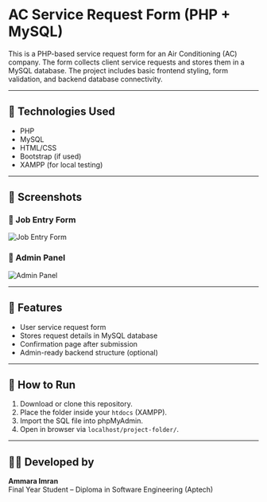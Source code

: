 # AC Service Request Form (PHP + MySQL)

This is a PHP-based service request form for an Air Conditioning (AC) company. The form collects client service requests and stores them in a MySQL database. The project includes basic frontend styling, form validation, and backend database connectivity.

---

## 🔧 Technologies Used

- PHP
- MySQL
- HTML/CSS
- Bootstrap (if used)
- XAMPP (for local testing)

---

## 📸 Screenshots

### 📝 Job Entry Form  
![Job Entry Form](screenshots/jobentryform.png)

### 🔧 Admin Panel  
![Admin Panel](screenshots/adminpanel.png)


---

## 📁 Features

- User service request form
- Stores request details in MySQL database
- Confirmation page after submission
- Admin-ready backend structure (optional)

---

## 🚀 How to Run

1. Download or clone this repository.
2. Place the folder inside your `htdocs` (XAMPP).
3. Import the SQL file into phpMyAdmin.
4. Open in browser via `localhost/project-folder/`.

---

## 👩‍💻 Developed by

**Ammara Imran**  
Final Year Student – Diploma in Software Engineering (Aptech)  

